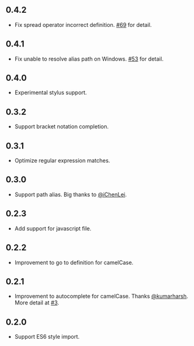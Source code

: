 ## 0.4.2

- Fix spread operator incorrect definition. [#69](https://github.com/clinyong/vscode-css-modules/pull/69) for detail.

## 0.4.1

- Fix unable to resolve alias path on Windows. [#53](https://github.com/clinyong/vscode-css-modules/issues/53) for detail.

## 0.4.0

- Experimental stylus support.

## 0.3.2

- Support bracket notation completion.

## 0.3.1

- Optimize regular expression matches.

## 0.3.0

- Support path alias. Big thanks to [@iChenLei](https://github.com/iChenLei).

## 0.2.3

- Add support for javascript file.

## 0.2.2

- Improvement to go to definition for camelCase.

## 0.2.1

- Improvement to autocomplete for camelCase. Thanks [@kumarharsh](https://github.com/kumarharsh). More detail at [#3](https://github.com/clinyong/vscode-css-modules/issues/3).

## 0.2.0

- Support ES6 style import.
